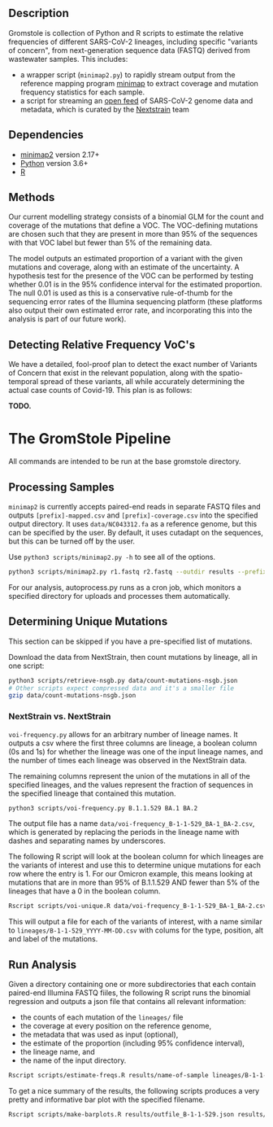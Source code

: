 ## Description

Gromstole is collection of Python and R scripts to estimate the relative frequencies of different SARS-CoV-2 lineages, including specific "variants of concern", from next-generation sequence data (FASTQ) derived from wastewater samples.  This includes:
* a wrapper script (`minimap2.py`) to rapidly stream output from the reference mapping program [minimap](https://github.com/lh3/minimap2) to extract coverage and mutation frequency statistics for each sample.
* a script for streaming an [open feed](https://nextstrain.org/blog/2021-07-08-ncov-open-announcement) of SARS-CoV-2 genome data and metadata, which is curated by the [Nextstrain](https://nextstrain.org/) team 

## Dependencies
* [minimap2](https://github.com/lh3/minimap2) version 2.17+
* [Python](https://www.python.org/) version 3.6+
* [R](https://cran.r-project.org/)

## Methods

Our current modelling strategy consists of a binomial GLM for the count and coverage of the mutations that define a VOC. The VOC-defining mutations are chosen such that they are present in more than 95% of the sequences with that VOC label but fewer than 5% of the remaining data.

The model outputs an estimated proportion of a variant with the given mutations and coverage, along with an estimate of the uncertainty. A hypothesis test for the presence of the VOC can be performed by testing whether 0.01 is in the 95% confidence interval for the estimated proportion. The null 0.01 is used as this is a conservative rule-of-thumb for the sequencing error rates of the Illumina sequencing platform (these platforms also output their own estimated error rate, and incorporating this into the analysis is part of our future work).

## Detecting Relative Frequency VoC's

We have a detailed, fool-proof plan to detect the exact number of Variants of Concern that exist in the relevant population, along with the spatio-temporal spread of these variants, all while accurately determining the actual case counts of Covid-19.
This plan is as follows:

**TODO.**



# The GromStole Pipeline

All commands are intended to be run at the base gromstole directory.

## Processing Samples 

`minimap2` is currently accepts paired-end reads in separate FASTQ files and outputs `[prefix]-mapped.csv` and `[prefix]-coverage.csv` into the specified output directory. It uses `data/NC043312.fa` as a reference genome, but this can be specified by the user. By default, it uses cutadapt on the sequences, but this can be turned off by the user.

Use `python3 scripts/minimap2.py -h` to see all of the options.

```sh
python3 scripts/minimap2.py r1.fastq r2.fastq --outdir results --prefix name-of-sample
```

For our analysis, autoprocess.py runs as a cron job, which monitors a specified directory for uploads and processes them automatically.

## Determining Unique Mutations 

This section can be skipped if you have a pre-specified list of mutations. 

Download the data from NextStrain, then count mutations by lineage, all in one script:

```sh
python3 scripts/retrieve-nsgb.py data/count-mutations-nsgb.json
# Other scripts expect compressed data and it's a smaller file
gzip data/count-mutations-nsgb.json
```


### NextStrain vs. NextStrain

`voi-frequency.py` allows for an arbitrary number of lineage names. It outputs a csv where the first three columns are lineage, a boolean column (0s and 1s) for whether the lineage was one of the input lineage names, and the number of times each lineage was observed in the NextStrain data. 

The remaining columns represent the union of the mutations in all of the specified lineages, and the values represent the fraction of sequences in the specified lineage that contained this mutation.

```sh
python3 scripts/voi-frequency.py B.1.1.529 BA.1 BA.2
```

The output file has a name `data/voi-frequency_B-1-1-529_BA-1_BA-2.csv`, which is generated by replacing the periods in the lineage name with dashes and separating names by underscores.

The following R script will look at the boolean column for which lineages are the variants of interest and use this to determine unique mutations for each row where the entry is 1. For our Omicron example, this means looking at mutations that are in more than 95% of B.1.1.529 AND fewer than 5% of the lineages that have a 0 in the boolean column.

```sh
Rscript scripts/voi-unique.R data/voi-frequency_B-1-1-529_BA-1_BA-2.csv
```

This will output a file for each of the variants of interest, with a name similar to `lineages/B-1-1-529_YYYY-MM-DD.csv` with colums for the type, position, alt and label of the mutations.

## Run Analysis 

Given a directory containing one or more subdirectories that each contain paired-end Illumina FASTQ fiiles, the following R script runs the binomial regression and outputs a json file that contains all relevant information:

- the counts of each mutation of the `lineages/` file
- the coverage at every position on the reference genome, 
- the metadata that was used as input (optional), 
- the estimate of the proportion (including 95% confidence interval), 
- the lineage name, and 
- the name of the input directory.

```sh
Rscript scripts/estimate-freqs.R results/name-of-sample lineages/B-1-1-529_YYYY-MM-DD.csv results/outfile_B-1-1-529.json path/to/metadata.csv
```

To get a nice summary of the results, the following scripts produces a very pretty and informative bar plot with the specified filename.

```sh
Rscript scripts/make-barplots.R results/outfile_B-1-1-529.json results/barplot_B-1-1-529.pdf
```
